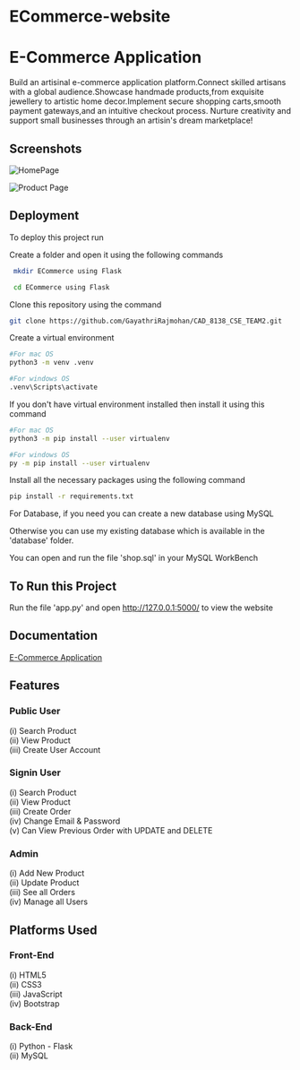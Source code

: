 # ECommerce-website

# E-Commerce Application

Build an artisinal e-commerce application platform.Connect skilled artisans with a global audience.Showcase handmade products,from exquisite jewellery to artistic home decor.Implement secure shopping carts,smooth payment gateways,and an intuitive checkout process. Nurture creativity and support small businesses through an artisin's dream marketplace!




## Screenshots
![HomePage](https://github.com/GayathriRajmohan/CAD_8138_CSE_TEAM2/blob/main/Phase5/screenshots/Screenshot%202023-10-16%20220644.png)

![Product Page](https://github.com/GayathriRajmohan/CAD_8138_CSE_TEAM2/blob/main/Phase5/screenshots/Screenshot%202023-10-24%20182417.png)

## Deployment 

To deploy this project run

Create a folder and open it using the following commands

```bash
 mkdir ECommerce using Flask 
```
```bash
 cd ECommerce using Flask 
```
Clone this repository using the command

```bash
git clone https://github.com/GayathriRajmohan/CAD_8138_CSE_TEAM2.git
```
Create a virtual environment

```bash
#For mac OS
python3 -m venv .venv

#For windows OS
.venv\Scripts\activate
```

If you don't have virtual environment installed then install it using this command

```bash
#For mac OS
python3 -m pip install --user virtualenv

#For windows OS
py -m pip install --user virtualenv
```
Install all the necessary packages using the following command

```bash
pip install -r requirements.txt
```
For Database, if you need you can create a new database using MySQL

Otherwise you can use my existing database which is available in the 'database' folder.

You can open and run the file 'shop.sql' in your MySQL WorkBench

## To Run this Project

Run the file 'app.py' and open http://127.0.0.1:5000/ to view the website

## Documentation

[E-Commerce Application](https://github.com/GayathriRajmohan/CAD_8138_CSE_TEAM2/blob/main/Phase5/CAD_Phase5.pdf)


## Features
### Public User
(i) Search Product  
(ii) View Product  
(iii) Create User Account  


### Signin User
(i) Search Product  
(ii) View Product  
(iii) Create Order  
(iv) Change Email & Password  
(v) Can View Previous Order with UPDATE and DELETE  

### Admin
(i) Add New Product  
(ii) Update Product  
(iii) See all Orders  
(iv) Manage all Users  
## Platforms Used

### Front-End
(i) HTML5  
(ii) CSS3  
(iii) JavaScript  
(iv) Bootstrap

### Back-End
(i) Python - Flask  
(ii) MySQL

